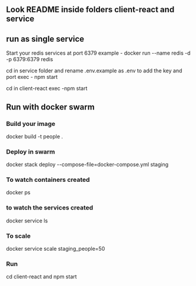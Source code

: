 ## Look README inside folders client-react and service



## run as single service
Start your redis services at port 6379
example
    - docker run --name redis -d -p 6379:6379 redis

cd in service folder and rename .env.example as .env to add the key and port
exec
    - npm start

cd in client-react
exec
    -npm start

## Run with docker swarm

### Build your image
docker build -t people . 

### Deploy in swarm
docker stack deploy --compose-file=docker-compose.yml staging

### To watch containers created
docker ps

### to watch the services created
docker service ls

### To scale
docker service scale staging_people=50

### Run
cd client-react and npm start


